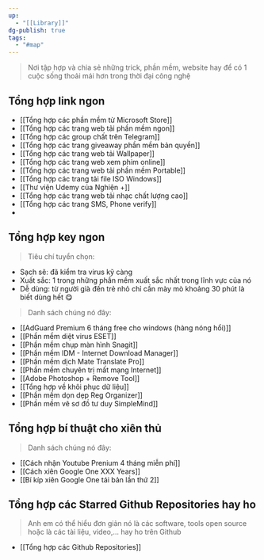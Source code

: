 ```yaml
---
up:
  - "[[Library]]"
dg-publish: true
tags:
  - "#map"
---
```

> Nơi tập hợp và chia sẻ những trick, phần mềm, website hay để có 1 cuộc sống thoải mái hơn trong thời đại công nghệ

## Tổng hợp link ngon

- [[Tổng hợp các phần mềm từ Microsoft Store]]
- [[Tổng hợp các trang web tải phần mềm ngon]]
- [[Tổng hợp các group chất trên Telegram]]
- [[Tổng hợp các trang giveaway phần mềm bản quyền]]
- [[Tổng hợp các trang web tải Wallpaper]]
- [[Tổng hợp các trang web xem phim online]]
- [[Tổng hợp các trang web tải phần mềm Portable]]
- [[Tổng hợp các trang tải file ISO Windows]]
- [[Thư viện Udemy của Nghiện +]]
- [[Tổng hợp các trang web tải nhạc chất lượng cao]]
- [[Tổng hợp các trang SMS, Phone verify]]
- 

## Tổng hợp key ngon

> Tiêu chí tuyển chọn:

- Sạch sẽ: đã kiểm tra virus kỹ càng
- Xuất sắc: 1 trong những phần mềm xuất sắc nhất trong lĩnh vực của nó 
- Dễ dùng: từ người già đến trẻ nhỏ chỉ cần mày mò khoảng 30 phút là biết dùng hết 😋

> Danh sách chúng nó đây: 

- [[AdGuard Premium 6 tháng free cho windows (hàng nóng hổi)]]
- [[Phần mềm diệt virus ESET]]
- [[Phần mềm chụp màn hình Snagit]]
- [[Phần mềm IDM - Internet Download Manager]]
- [[Phần mềm dịch Mate Translate Pro]]
- [[Phần mềm chuyên trị mất mạng Internet]]
- [[Adobe Photoshop + Remove Tool]]
- [[Tổng hợp về khôi phục dữ liệu]]
- [[Phần mềm dọn dẹp Reg Organizer]]
- [[Phần mềm vẽ sơ đồ tư duy SimpleMind]]

## Tổng hợp bí thuật cho xiên thủ

> Danh sách chúng nó đây:

- [[Cách nhận Youtube Prenium 4 tháng miễn phí]]
- [[Cách xiên Google One XXX Years]]
- [[Bí kíp xiên Google One tái bản lần thứ 2]]

## Tổng hợp các Starred Github Repositories hay ho

> Anh em có thể hiểu đơn giản nó là các software, tools open source hoặc là các tài liệu, video,... hay ho trên Github

- [[Tổng hợp các Github Repositories]]